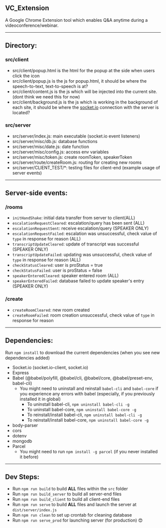 ## VC_Extension
A Google Chrome Extension tool which enables Q&amp;A anytime during a videoconference/webinar.

--- 

## Directory: 
### src/client
- src/client/popup.html is the html for the popup at the side when users click the icon
- src/client/popup.js is the js for popup.html, it should be where the speech-to-text, text-to-speech is at? 
- src/client/content.js is the js which will be injected into the current site. (dont think we need this for now)
- src/client/background.js is the js which is working in the background of each site, it should be where the [socket.io](https://socket.io) connection with the server is located? 

### src/server
- src/server/index.js: main executable (socket.io event listeners)
- src/server/misc/db.js: database functions
- src/server/misc/date.js: date function
- src/server/misc/config.js: access env variables
- src/server/misc/token.js: create roomToken, speakerToken
- src/server/route/createRoom.js: routing for creating new rooms
- src/server/CLIENT\_TEST/\*: testing files for client-end (example usage of server events) 

---

## Server-side events:
### /rooms
- `initHandShake`: initial data transfer from server to client(ALL)
- `escalationRequestCleared`: escalation/query has been sent (ALL)
- `escalationRequestSent`: receive escalation/query (SPEAKER ONLY)
- `escalationRequestFailed`: escalation was unsuccessful, check value of `type` in response for reason (ALL) 
- `transcriptUpdateCleared`: update of transcript was successful (SPEAKER ONLY)
- `transcriptUpdateFailed`: updating was unsuccessful, check value of `type` in response for reason (ALL)
- `checkStatusCleared`: user is proStatus = true
- `checkStatusFailed`: user is proStatus = false
- `speakerEnteredCleared`: speaker entered room (ALL)
- `speakerEnteredFailed`: database failed to update speaker's entry (SPEAKER ONLY)

### /create
- `createRoomCleared`: new room created 
- `createRoomFailed`: room creation unsuccessful, check value of `type` in response for reason

---

## Dependencies:
Run `npm install` to download the current dependencies (when you see new dependencies added) 
- Socket.io (socket.io-client, socket.io)
- Express
- Babel (@babel/polyfill, @babel/cli, @babel/core, @babel/preset-env, babel-cli)
    * You might need to uninstall and reinstall `babel-cli` and `babel-core` if you experience any errors with babel (especially, if you previously installed it in global)
        * To uninstall babel-cli, `npm uninstall babel-cli -g`
        * To uninstall babel-core, `npm uninstall babel-core -g`
        * To reinstall/install babel-cli, `npm uninstall babel-cli -g`
        * To reinstall/install babel-core, `npm uninstall babel-core -g`
- body-parser
- cors
- dotenv
- mongodb
- Parcel 
    * You might need to run `npm install -g parcel` (if you never installed it before)

---

## Dev Steps: 
- Run `npm run build` to build **ALL** files within the `src` folder
- Run `npm run build_server` to build all server-end files 
- Run `npm run build_client` to build all client-end files
- Run `npm run serve` to build **ALL** files and launch the server at `dist/server/index.js`
- Run `npm run clean` to set up crontab for cleaning database
- Run `npm run serve_prod` for launching server (for production) :heart_eyes:

